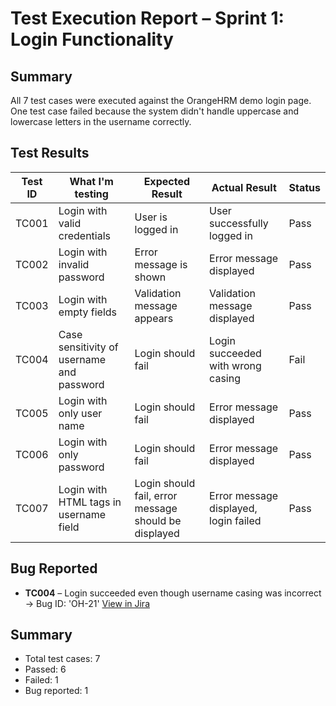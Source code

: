#  Test Execution Report – Sprint 1: Login Functionality

##  Summary
All 7 test cases were executed against the OrangeHRM demo login page.  
One test case failed because the system didn't handle uppercase and lowercase letters in the username correctly.

##  Test Results

| Test ID | What I'm testing                          | Expected Result                                      | Actual Result                         | Status |
|---------|-------------------------------------------|------------------------------------------------------|---------------------------------------|--------|
| TC001   | Login with valid credentials              | User is logged in                                    | User successfully logged in           | Pass   |
| TC002   | Login with invalid password               | Error message is shown                               | Error message displayed               | Pass   |
| TC003   | Login with empty fields                   | Validation message appears                           | Validation message displayed          | Pass   |
| TC004   | Case sensitivity of username and password | Login should fail                                    | Login succeeded with wrong casing     | Fail   |
| TC005   | Login with only user name                 | Login should fail                                    | Error message displayed               | Pass   |
| TC006   | Login with only password                  | Login should fail                                    | Error message displayed               | Pass   |
| TC007   | Login with HTML tags in username field    | Login should fail, error message should be displayed | Error message displayed, login failed | Pass   |

## Bug Reported
- **TC004** – Login succeeded even though username casing was incorrect  
  → Bug ID: 'OH-21' [View in Jira](https://annaborkowska2806.atlassian.net/browse/OH-21)

## Summary
- Total test cases: 7  
- Passed: 6  
- Failed: 1  
- Bug reported: 1